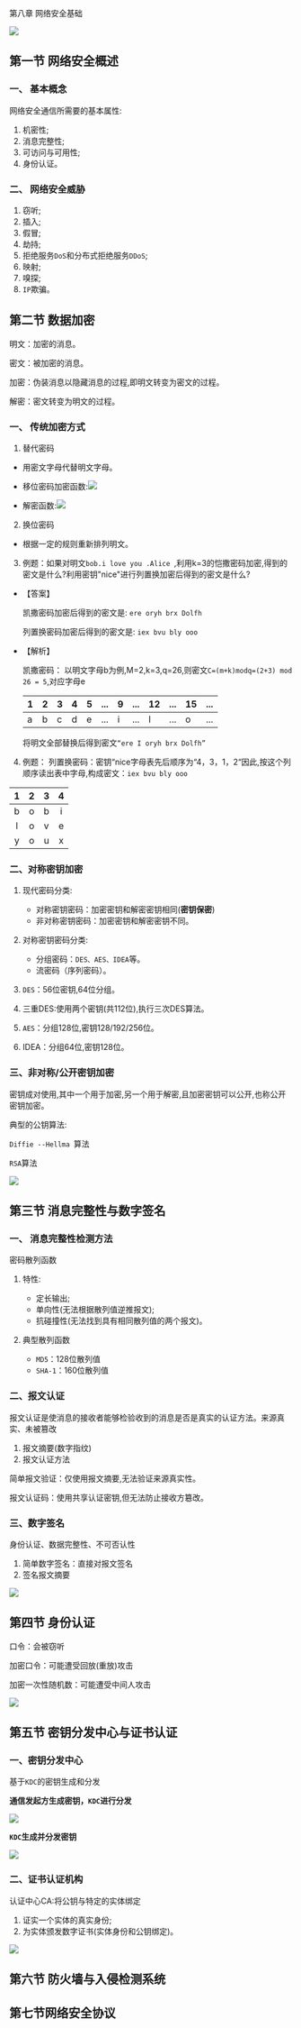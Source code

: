 第八章 网络安全基础

![](F:\自考\计算机网络原理\img\2020-06-08_172402.jpg)

##  第一节 网络安全概述

### 一、 基本概念

网络安全通信所需要的基本属性:

1. 机密性;
2. 消息完整性;
3. 可访问与可用性;
4. 身份认证。

### 二、 网络安全威胁

1. 窃听;
2. 插入;
3. 假冒;
4. 劫持;
5. 拒绝服务`DoS`和分布式拒绝服务`DDoS`;
6. 映射;
7. 嗅探;
8. `IP`欺骗。

##  第二节 数据加密

明文：加密的消息。

密文：被加密的消息。

加密：伪装消息以隐藏消息的过程,即明文转变为密文的过程。

解密：密文转变为明文的过程。

### 一、 传统加密方式

1. 替代密码

- 用密文字母代替明文字母。

- 移位密码加密函数:![](F:\自考\计算机网络原理\img\2020-06-08_175321.jpg)

- 解密函数:![](F:\自考\计算机网络原理\img\2020-06-08_175332.jpg)

2. 换位密码

- 根据一定的规则重新排列明文。

3.  例题：如果对明文`bob.i love you .Alice `,利用k=3的恺撒密码加密,得到的密文是什么?利用密钥"nice"进行列置换加密后得到的密文是什么?

   - 【答案】 

     凯撒密码加密后得到的密文是: `ere oryh brx Dolfh `

     列置换密码加密后得到的密文是: ` iex bvu bly ooo `

   - 【解析】

      凯撒密码： 以明文字母b为例,M=2,k=3,q=26,则密文`C=(m+k)modq=(2+3) mod 26 = 5`,对应字母e

     | 1    | 2    | 3    | 4    | 5    | ...  | 9    | ...  | 12   | ...  | 15   | ...  |
     | ---- | ---- | ---- | ---- | ---- | ---- | ---- | ---- | ---- | ---- | ---- | ---- |
     | a    | b    | c    | d    | e    | ...  | i    | ...  | l    | ...  | o    | ...  |

     将明文全部替换后得到密文`“ere I oryh brx Dolfh”`

4. 例题： 列置换密码：密钥“nice字母表先后顺序为“4，3，1，2“因此,按这个列顺序读出表中字母,构成密文：` iex bvu bly ooo `

|  1   |  2   |  3   |  4   |
| :--: | :--: | :--: | :--: |
|  b   |  o   |  b   |  i   |
|  l   |  o   |  v   |  e   |
|  y   |  o   |  u   |  x   |

### 二、对称密钥加密

1. 现代密码分类:
   - 对称密钥密码：加密密钥和解密密钥相同(**密钥保密**)
   - 非对称密钥密码：加密密钥和解密密钥不同。

2. 对称密钥密码分类:
   - 分组密码：`DES、AES、IDEA`等。
   - 流密码（序列密码）。

3. `DES`：56位密钥,64位分组。

4. 三重DES:使用两个密钥(共112位),执行三次DES算法。

5. `AES`：分组128位,密钥128/192/256位。

6. IDEA：分组64位,密钥128位。

###  三、非对称/公开密钥加密

密钥成对使用,其中一个用于加密,另一个用于解密,且加密密钥可以公开,也称公开密钥加密。

典型的公钥算法:

`Diffie --Hellma `算法

`RSA`算法

![](F:\自考\计算机网络原理\img\2020-06-08_212753.jpg)

##  第三节  消息完整性与数字签名

### 一、 消息完整性检测方法

密码散列函数

1. 特性:
   - 定长输出;
   - 单向性(无法根据散列值逆推报文);
   - 抗碰撞性(无法找到具有相同散列值的两个报文)。

2. 典型散列函数
   - `MD5`：128位散列值
   - `SHA-1`：160位散列值

###  二、报文认证

报文认证是使消息的接收者能够检验收到的消息是否是真实的认证方法。来源真实、未被篡改

1. 报文摘要(数字指纹)
2. 报文认证方法

简单报文验证：仅使用报文摘要,无法验证来源真实性。

报文认证码：使用共享认证密钥,但无法防止接收方簒改。

### 三、数字签名

身份认证、数据完整性、不可否认性

1. 简单数字签名：直接对报文签名
2. 签名报文摘要

![](F:\自考\计算机网络原理\img\2020-06-08_214348.jpg)

## 第四节 身份认证

口令：会被窃听

加密口令：可能遭受回放(重放)攻击

加密一次性随机数：可能遭受中间人攻击

![](F:\自考\计算机网络原理\img\2020-06-08_214908.jpg)

## 第五节  密钥分发中心与证书认证

### 一、密钥分发中心

基于`KDC`的密钥生成和分发

**通信发起方生成密钥，`KDC`进行分发**

![](F:\自考\计算机网络原理\img\2020-06-08_215533.jpg)

**`KDC`生成并分发密钥**

![](F:\自考\计算机网络原理\img\2020-06-08_215540.jpg)

###  二、证书认证机构

认证中心CA:将公钥与特定的实体绑定

1. 证实一个实体的真实身份;
2. 为实体颁发数字证书(实体身份和公钥绑定)。

![](F:\自考\计算机网络原理\img\2020-06-08_215836.jpg)



##  第六节 防火墙与入侵检测系统

## 第七节网络安全协议

